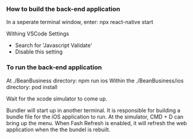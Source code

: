 ### How to build the back-end application
In a seperate terminal window, enter:
npx react-native start

Withing VSCode Settings 
- Search for 'Javascript Validate'
- Disable this setting

### To run the back-end application

At ./BeanBusiness directory:
npm run ios
Within the ./BeanBusiness/ios directory:
pod install


Wait for the xcode simulator to come up.

Bundler will start up in another terminal. It is responsible for building a bundle file for the iOS application to run.
At the simulator, CMD + D can bring up the menu. When Fash Refresh is enabled, it will refresh the web application when the the bundel is rebuilt.